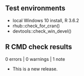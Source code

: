 ## Test environments
* local Windows 10 install, R 3.6.2
* rhub::check_for_cran()
* devtools::check_win_devel()

## R CMD check results

0 errors | 0 warnings | 1 note

* This is a new release.
